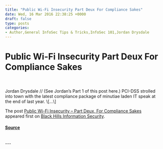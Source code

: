 ```yaml
---
title: "Public Wi-Fi Insecurity Part Deux For Compliance Sakes"
date: Wed, 16 Mar 2016 22:38:25 +0000
draft: false
type: posts
categories: 
- Author,General InfoSec Tips & Tricks,InfoSec 101,Jordan Drysdale
---
```

# Public Wi-Fi Insecurity Part Deux For Compliance Sakes

<br/>

<br/>
Jordan Drysdale // (See Jordan’s Part 1 of this post here.) PCI-DSS strolled into town with the latest compliance package of minutiae laden IT speak at the end of last year. \[…\]

The post [Public Wi-Fi Insecurity – Part Deux, For Compliance Sakes](https://www.blackhillsinfosec.com/public-wi-fi-insecurity-part-deux-for-compliance-sakes/) appeared first on [Black Hills Information Security](https://www.blackhillsinfosec.com).

#### [Source](https://www.blackhillsinfosec.com/public-wi-fi-insecurity-part-deux-for-compliance-sakes/)

<br/>
---
